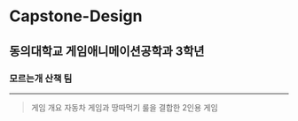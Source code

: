 # Capstone-Design
## 동의대학교 게임애니메이션공학과 3학년
###                     모르는개 산책 팀
---------------------------------------------------
> 게임 개요
> 자동차 게임과 땅따먹기 룰을 결합한 2인용 게임

